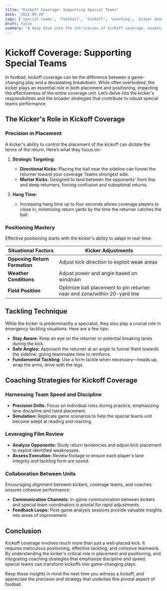 ```yaml
---
title: "Kickoff Coverage: Supporting Special Teams"
date: '2021-09-29'
tags: ['special teams', 'football', 'kickoff', 'coaching', 'player development', 'strategy', 'tackling', 'positioning', 'kicker', 'coverage team']
draft: false
summary: "A deep dive into the intricacies of kickoff coverage, examining the crucial role of the kicker in placement, positioning, and tackling to ensure successful special teams performance."
---
```


# Kickoff Coverage: Supporting Special Teams

In football, kickoff coverage can be the difference between a game-changing play and a devastating breakdown. While often overlooked, the kicker plays an essential role in both placement and positioning, impacting the effectiveness of the entire coverage unit. Let’s delve into the kicker's responsibilities and the broader strategies that contribute to robust special teams performance.

## The Kicker's Role in Kickoff Coverage

### Precision in Placement

A kicker's ability to control the placement of the kickoff can dictate the terms of the return. Here’s what they focus on:

1. **Strategic Targeting:**
   - **Directional Kicks:** Placing the ball near the sideline can funnel the returner toward your coverage Teams strongest side.
   - **Mortar Kicks:** Designed to land between the opponents' front line and deep returners, forcing confusion and suboptimal returns.

2. **Hang Time:**
   - Increasing hang time up to four seconds allows coverage players to close in, minimizing return yards by the time the returner catches the ball.

### Positioning Mastery

Effective positioning starts with the kicker's ability to adapt in real-time:

| Situational Factors        | Kicker Adjustments              |
|----------------------------|----------------------------------|
| **Opposing Return Formation** | Adjust kick direction to exploit weak areas |
| **Weather Conditions**     | Adjust power and angle based on wind/rain |
| **Field Position**         | Optimize ball placement to pin returner near end zone/within 20-yard line |

## Tackling Technique

While the kicker is predominantly a specialist, they also play a crucial role in emergency tackling situations. Here are a few tips:

- **Stay Aware:** Keep an eye on the returner or potential breaking lanes during the kick.
- **Safe Angles:** Approach the returner at an angle to funnel them towards the sideline, giving teammates time to reinforce.
- **Fundamental Tackling:** Use a form tackle when necessary—heads up, wrap the arms, drive with the legs.

## Coaching Strategies for Kickoff Coverage

### Harnessing Team Speed and Discipline

- **Precision Drills:** Focus on individual roles during practice, emphasizing lane discipline and hand placement.
- **Simulation:** Replicate game scenarios to help the special teams unit become adept at reading and reacting.

### Leveraging Film Review

- **Analyze Opponents:** Study return tendencies and adjust kick placement to exploit identified weaknesses.
- **Assess Execution:** Review footage to ensure each player's lane integrity and tackling form are sound.

### Collaboration Between Units

Encouraging alignment between kickers, coverage teams, and coaches ensures cohesive performance:

- **Communication Channels:** In-game communication between kickers and special team coordinators is pivotal for rapid adjustments.
- **Feedback Loops:** Post-game analysis sessions provide valuable insights into areas of improvement.

## Conclusion

Kickoff coverage involves much more than just a well-placed kick. It requires meticulous positioning, effective tackling, and cohesive teamwork. By understanding the kicker's critical role in placement and positioning, and integrating coaching strategies that emphasize discipline and speed, special teams can transform kickoffs into game-changing plays.

Keep these insights in mind the next time you witness a kickoff, and appreciate the precision and strategy that underlies this pivotal aspect of football.
```